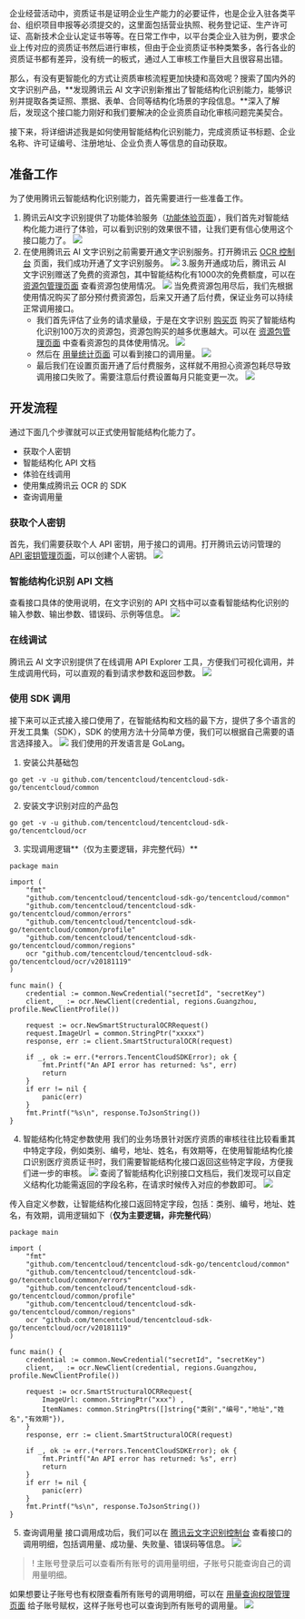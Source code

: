
企业经营活动中，资质证书是证明企业生产能力的必要证件，也是企业入驻各类平台、组织项目申报等必须提交的，这里面包括营业执照、税务登记证、生产许可证、高新技术企业认定证书等等。在日常工作中，以平台类企业入驻为例，要求企业上传对应的资质证书然后进行审核，但由于企业资质证书种类繁多，各行各业的资质证书都有差异，没有统一的板式，通过人工审核工作量巨大且很容易出错。



那么，有没有更智能化的方式让资质审核流程更加快捷和高效呢？搜索了国内外的文字识别产品，**发现腾讯云 AI 文字识别新推出了智能结构化识别能力，能够识别并提取各类证照、票据、表单、合同等结构化场景的字段信息。**深入了解后，发现这个接口能力刚好和我们要解决的企业资质自动化审核问题完美契合。



接下来，将详细讲述我是如何使用智能结构化识别能力，完成资质证书标题、企业名称、许可证编号、注册地址、企业负责人等信息的自动获取。



## 准备工作
为了使用腾讯云智能结构化识别能力，首先需要进行一些准备工作。
1. 腾讯云AI文字识别提供了功能体验服务（[功能体验页面](https://cloud.tencent.com/act/event/ocrdemo)），我们首先对智能结构化能力进行了体验，可以看到识别的效果很不错，让我们更有信心使用这个接口能力了。
![](https://qcloudimg.tencent-cloud.cn/raw/6126c22f283d6bf348778c504c370b20.jpg)
2. 在使用腾讯云 AI 文字识别之前需要开通文字识别服务。打开腾讯云 [OCR 控制台](https://console.cloud.tencent.com/ocr/v2/overview) 页面，我们成功开通了文字识别服务。
![](https://qcloudimg.tencent-cloud.cn/raw/54d0164f1b5210cf9ed594eb1a087ad7.png)
3.服务开通成功后，腾讯云 AI 文字识别赠送了免费的资源包，其中智能结构化有1000次的免费额度，可以在 [资源包管理页面](https://console.cloud.tencent.com/ocr/packagemanage) 查看资源包使用情况。
![](https://qcloudimg.tencent-cloud.cn/raw/c1d9ef505513aa8a9bc67eaeb183c821.png)
当免费资源包用尽后，我们先根据使用情况购买了部分预付费资源包，后来又开通了后付费，保证业务可以持续正常调用接口。
	- 我们首先评估了业务的请求量级，于是在文字识别 [购买页](https://buy.cloud.tencent.com/iai_ocr) 购买了智能结构化识别100万次的资源包，资源包购买的越多优惠越大。可以在 [资源包管理页面](https://console.cloud.tencent.com/ocr/packagemanage) 中查看资源包的具体使用情况。
![](https://qcloudimg.tencent-cloud.cn/raw/1f8662823381b2c77332b165b46eb65f.png)
	- 然后在 [用量统计页面](https://console.cloud.tencent.com/ocr/stats) 可以看到接口的调用量。
![](https://qcloudimg.tencent-cloud.cn/raw/f499bbebab37466466e80976041faa32.png)
	- 最后我们在设置页面开通了后付费服务，这样就不用担心资源包耗尽导致调用接口失败了。需要注意后付费设置每月只能变更一次。
![](https://qcloudimg.tencent-cloud.cn/raw/6a5c4147b92b190fd6d1d1285218228b.png)



## 开发流程
通过下面几个步骤就可以正式使用智能结构化能力了。
- 获取个人密钥
- 智能结构化 API 文档
- 体验在线调用
- 使用集成腾讯云 OCR 的 SDK
- 查询调用量

### 获取个人密钥
首先，我们需要获取个人 API 密钥，用于接口的调用。打开腾讯云访问管理的 [API 密钥管理页面](https://console.cloud.tencent.com/cam/capi)，可以创建个人密钥。
![](https://qcloudimg.tencent-cloud.cn/raw/a401f2812627264212c4e165d567e98f.png)


### 智能结构化识别 API 文档
查看接口具体的使用说明，在文字识别的 API 文档中可以查看智能结构化识别的输入参数、输出参数、错误码、示例等信息。
![](https://qcloudimg.tencent-cloud.cn/raw/a89c9e6be345094c17a972cf0d895e9c.png)

### 在线调试
腾讯云 AI 文字识别提供了在线调用 API Explorer 工具，方便我们可视化调用，并生成调用代码，可以直观的看到请求参数和返回参数。
![](https://qcloudimg.tencent-cloud.cn/raw/5f44b55a2a166602d66ee8a67ded7815.png)

### 使用 SDK 调用
接下来可以正式接入接口使用了，在智能结构和文档的最下方，提供了多个语言的开发工具集（SDK），SDK 的使用方法十分简单方便，我们可以根据自己需要的语言选择接入。
![](https://qcloudimg.tencent-cloud.cn/raw/8bef0e716db7cd658a3fb5cba41c2151.png)
我们使用的开发语言是 GoLang。

1. 安装公共基础包
```
go get -v -u github.com/tencentcloud/tencentcloud-sdk-go/tencentcloud/common
```
2. 安装文字识别对应的产品包
```
go get -v -u github.com/tencentcloud/tencentcloud-sdk-go/tencentcloud/ocr
```
3. 实现调用逻辑**（仅为主要逻辑，非完整代码）**
```
package main

import (
	"fmt"
	"github.com/tencentcloud/tencentcloud-sdk-go/tencentcloud/common"
	"github.com/tencentcloud/tencentcloud-sdk-go/tencentcloud/common/errors"
	"github.com/tencentcloud/tencentcloud-sdk-go/tencentcloud/common/profile"
	"github.com/tencentcloud/tencentcloud-sdk-go/tencentcloud/common/regions"
	ocr "github.com/tencentcloud/tencentcloud-sdk-go/tencentcloud/ocr/v20181119"
)

func main() {
	credential := common.NewCredential("secretId", "secretKey")
	client, _ := ocr.NewClient(credential, regions.Guangzhou, profile.NewClientProfile())

	request := ocr.NewSmartStructuralOCRRequest()
	request.ImageUrl = common.StringPtr("xxxxx")
	response, err := client.SmartStructuralOCR(request)

	if _, ok := err.(*errors.TencentCloudSDKError); ok {
		fmt.Printf("An API error has returned: %s", err)
		return
	}
	if err != nil {
		panic(err)
	}
	fmt.Printf("%s\n", response.ToJsonString())
}
```
4. 智能结构化特定参数使用
我们的业务场景针对医疗资质的审核往往比较看重其中特定字段，例如类别、编号，地址、姓名，有效期等，在使用智能结构化接口识别医疗资质证书时，我们需要智能结构化接口返回这些特定字段，方便我们进一步的审核。
![](https://qcloudimg.tencent-cloud.cn/raw/688682851a3a456d9887e5638602ce4c.jpg)
查阅了智能结构化识别接口文档后，我们发现可以自定义结构化功能需返回的字段名称，在请求时候传入对应的参数即可。
![](https://qcloudimg.tencent-cloud.cn/raw/bac025db2306885581cdec1b52bca052.png)


传入自定义参数，让智能结构化接口返回特定字段，包括：类别、编号，地址、姓名，有效期，调用逻辑如下（**仅为主要逻辑，非完整代码**）
```
package main

import (
	"fmt"
	"github.com/tencentcloud/tencentcloud-sdk-go/tencentcloud/common"
	"github.com/tencentcloud/tencentcloud-sdk-go/tencentcloud/common/errors"
	"github.com/tencentcloud/tencentcloud-sdk-go/tencentcloud/common/profile"
	"github.com/tencentcloud/tencentcloud-sdk-go/tencentcloud/common/regions"
	ocr "github.com/tencentcloud/tencentcloud-sdk-go/tencentcloud/ocr/v20181119"
)

func main() {
	credential := common.NewCredential("secretId", "secretKey")
	client, _ := ocr.NewClient(credential, regions.Guangzhou, profile.NewClientProfile())

	request := ocr.SmartStructuralOCRRequest{
		ImageUrl: common.StringPtr("xxx") ,
		ItemNames: common.StringPtrs([]string{"类别","编号","地址","姓名","有效期"}),
	}
	response, err := client.SmartStructuralOCR(request)

	if _, ok := err.(*errors.TencentCloudSDKError); ok {
		fmt.Printf("An API error has returned: %s", err)
		return
	}
	if err != nil {
		panic(err)
	}
	fmt.Printf("%s\n", response.ToJsonString())
}
```
5. 查询调用量
接口调用成功后，我们可以在 [腾讯云文字识别控制台](https://console.cloud.tencent.com/ocr/stats) 查看接口的调用明细，包括调用量、成功量、失败量、错误码等信息。
![](https://qcloudimg.tencent-cloud.cn/raw/055d1875f20195947c20bd4295d08ca0.png)
>! 主账号登录后可以查看所有账号的调用量明细，子账号只能查询自己的调用量明细。
>
如果想要让子账号也有权限查看所有账号的调用明细，可以在 [用量查询权限管理页面](https://console.cloud.tencent.com/ocr/permission) 给子账号赋权，这样子账号也可以查询到所有账号的调用量。
![](https://qcloudimg.tencent-cloud.cn/raw/9198cce1498172616675377eae5f6b32.png)




